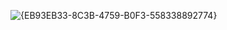 
![{EB93EB33-8C3B-4759-B0F3-558338892774}](https://github.com/user-attachments/assets/444cf7c0-f5d4-420b-b70e-b07b775191e9)
